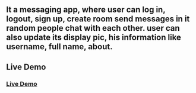 ## It a messaging app, where user can log in, logout, sign up, create room send messages in it random people chat with each other. user can also update its display pic, his information like username, full name, about.

## Live Demo

### [Live Demo](https://social-chat-rooms.netlify.app/)
